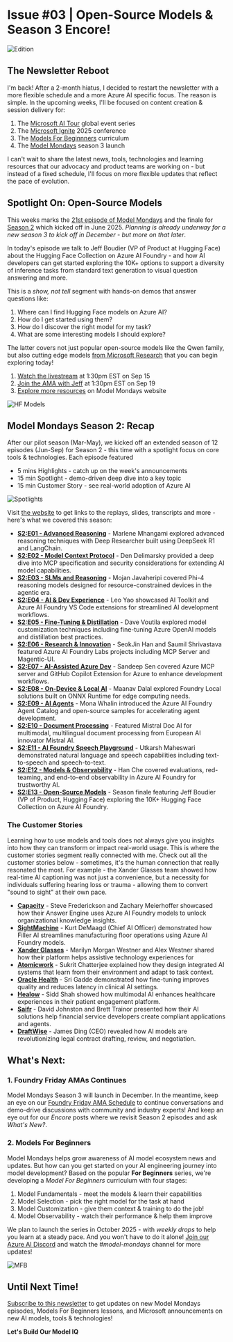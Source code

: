 # Issue #03 | Open-Source Models & Season 3 Encore!

![Edition](./assets/N03-2025-09-15.png)

## The Newsletter Reboot

I'm back! After a 2-month hiatus, I decided to restart the newsletter with a more flexible schedule and a more Azure AI specific focus. The reason is simple. In the upcoming weeks, I'll be focused on content creation & session delivery for:

1. The [Microsoft AI Tour](https://aitour.microsoft.com) global event series
2. The [Microsoft Ignite](https://ignite.microsoft.com) 2025 conference
3. The [Models For Beginnners](https://aka.ms/models-for-beginners/github) curriculum 
4. The [Model Mondays](https://aka.ms/model-mondays) season 3 launch

I can't wait to share the latest news, tools, technologies and learning resources that our advocacy and product teams are working on - but instead of a fixed schedule, I'll focus on more flexible updates that reflect the pace of evolution.

## Spotlight On: Open-Source Models

This weeks marks the [21st episode of Model Mondays](https://aka.ms/model-mondays) and the finale for [Season 2](https://aka.ms/model-mondays/playlist) which kicked off in June 2025. _Planning is already underway for a new season 3 to kick off in December - but more on that later_.

In today's episode we talk to Jeff Boudier (VP of Product at Hugging Face) about the Hugging Face Collection on Azure AI Foundry - and how AI developers can get started exploring the 10K+ options to support a diversity of inference tasks from standard text generation to visual question answering and more. 


This is a _show, not tell_ segment with hands-on demos that answer questions like:

1. Where can I find Hugging Face models on Azure AI?
1. How do I get started using them?
1. How do I discover the right model for my task?
1. What are some interesting models I should explore?

The latter covers not just popular open-source models like the Qwen family, but also cutting edge models [from Microsoft Research](https://huggingface.co/microsoft) that you can begin exploring today!

1. [Watch the livestream](https://aka.ms/model-mondays/rsvp) at 1:30pm EST on Sep 15
1. [Join the AMA with Jeff](https://aka.ms/model-mondays/discord) at 1:30pm EST on Sep 19
1. [Explore more resources](https://aka.ms/model-mondays) on Model Mondays website


![HF Models](./../../docs/season-02/img/S2-E13.png)

## Model Mondays Season 2: Recap

After our pilot season (Mar-May), we kicked off an extended season of 12 episodes (Jun-Sep) for Season 2 - this time with a spotlight focus on core tools & technologies. Each episode featured
- 5 mins Highlights - catch up on the week's announcements
- 15 min Spotlight - demo-driven deep dive into a key topic
- 15 min Customer Story - see real-world adoption of Azure AI

![Spotlights](./assets/Season-2.png)

Visit [the website](https://github.com/microsoft/model-mondays?tab=readme-ov-file#season-2-jun-sep-2025) to get links to the replays, slides, transcripts and more - here's what we covered this season:

- **[S2:E01 - Advanced Reasoning](https://www.youtube.com/watch?v=ffxUEenM4B8)** - Marlene Mhangami explored advanced reasoning techniques with Deep Researcher built using DeepSeek R1 and LangChain.
- **[S2:E02 - Model Context Protocol](https://www.youtube.com/watch?v=cPS3cWRZTps)** - Den Delimarsky provided a deep dive into MCP specification and security considerations for extending AI model capabilities.
- **[S2:E03 - SLMs and Reasoning](https://www.youtube.com/watch?v=VLQKZq8L9Uk)** - Mojan Javaheripi covered Phi-4 reasoning models designed for resource-constrained devices in the agentic era.
- **[S2:E04 - AI & Dev Experience](https://www.youtube.com/watch?v=tNiFbf3XP6k)** - Leo Yao showcased AI Toolkit and Azure AI Foundry VS Code extensions for streamlined AI development workflows.
- **[S2:E05 - Fine-Tuning & Distillation](https://www.youtube.com/watch?v=VSNGzBB20aw)** - Dave Voutila explored model customization techniques including fine-tuning Azure OpenAI models and distillation best practices.
- **[S2:E06 - Research & Innovation](https://www.youtube.com/watch?v=chjpVSrk3jA)** - SeokJin Han and Saumil Shrivastava featured Azure AI Foundry Labs projects including MCP Server and Magentic-UI.
- **[S2:E07 - AI-Assisted Azure Dev](https://www.youtube.com/watch?v=mSrg1uP136g)** - Sandeep Sen covered Azure MCP server and GitHub Copilot Extension for Azure to enhance development workflows.
- **[S2:E08 - On-Device & Local AI](https://www.youtube.com/watch?v=ILBDDCJ0d9g)** - Maanav Dalal explored Foundry Local solutions built on ONNX Runtime for edge computing needs.
- **[S2:E09 - AI Agents](https://www.youtube.com/watch?v=fjSxraAmGMI)** - Mona Whalin introduced the Azure AI Foundry Agent Catalog and open-source samples for accelerating agent development.
- **[S2:E10 - Document Processing](https://www.youtube.com/watch?v=tqOecUt_wCc)** - Featured Mistral Doc AI for multimodal, multilingual document processing from European AI innovator Mistral AI.
- **[S2:E11 - AI Foundry Speech Playground](https://www.youtube.com/watch?v=Rr4iSCyE7IY)** - Utkarsh Maheswari demonstrated natural language and speech capabilities including text-to-speech and speech-to-text.
- **[S2:E12 - Models & Observability](https://www.youtube.com/watch?v=gEH2ACNf5b0)** - Han Che covered evaluations, red-teaming, and end-to-end observability in Azure AI Foundry for trustworthy AI.
- **[S2:E13 - Open-Source Models](https://www.youtube.com/watch?v=BANtEq-0FsE)** - Season finale featuring Jeff Boudier (VP of Product, Hugging Face) exploring the 10K+ Hugging Face Collection on Azure AI Foundry.

### The Customer Stories

Learning how to use models and tools does not always give you insights into how they can transform or impact real-world usage. This is where the customer stories segment really connected with me. Check out all the customer stories below - sometimes, it's the human connection that really resonated the most. For example - the Xander Glasses team showed how real-time AI captioning was not just a convenience, but a necessity for individuals suffering hearing loss or trauma - allowing them to convert "sound to sight" at their own pace.

- **[Capacity](https://capacity.com)** - Steve Frederickson and Zachary Meierhoffer showcased how their Answer Engine uses Azure AI Foundry models to unlock organizational knowledge insights.
- **[SightMachine](https://sightmachine.com)** - Kurt DeMaagd (Chief AI Officer) demonstrated how Filler AI streamlines manufacturing floor operations using Azure AI Foundry models.
- **[Xander Glasses](https://www.xanderglasses.com)** - Marilyn Morgan Westner and Alex Westner shared how their platform helps assistive technology experiences for 
- **[Atomicwork](https://www.atomicwork.com)** - Sukrit Chatterjee explained how they design integrated AI systems that learn from their environment and adapt to task context.
- **[Oracle Health](https://www.oracle.com/health/)** - Sri Gadde demonstrated how fine-tuning improves quality and reduces latency in clinical AI settings.
- **[Healow](https://www.healow.com)** - Sidd Shah showed how multimodal AI enhances healthcare experiences in their patient engagement platform.
- **[Saifr](https://www.saifr.com)** - David Johnston and Brett Trainor presented how their AI solutions help financial service developers create compliant applications and agents.
- **[DraftWise](https://www.draftwise.com)** - James Ding (CEO) revealed how AI models are revolutionizing legal contract drafting, review, and negotiation.

## What's Next: 

### 1. Foundry Friday AMAs Continues

Model Mondays Season 3 will launch in December. In the meantime, keep an eye on our [Foundry Friday AMA Schedule](https://aka.ms/model-mondays/forum) to continue conversations and demo-drive discussions with community and industry experts! And keep an eye out for our _Encore_ posts where we revisit Season 2 episodes and ask _What's New?_.

### 2. Models For Beginners

Model Mondays helps grow awareness of AI model ecosystem news and updates. But how can you get started on your AI engineering journey into model development? Based on the popular **For Beginners** series, we're developing a _Model For Beginners_ curriculum with four stages:

1. Model Fundamentals - meet the models & learn their capabilities
2. Model Selection - pick the right model for the task at hand
3. Model Customization - give them context & training to do the job!
4. Model Observability - watch their performance & help them improve

We plan to launch the series in October 2025 - with _weekly drops_ to help you learn at a steady pace. And you won't have to do it alone! [Join our Azure AI Discord](https://aka.ms/model-mondays/discord) and watch the _#model-mondays_ channel for more updates!


![MFB](./assets/MFB.png)


## Until Next Time!

[Subscribe to this newsletter](https://aka.ms/model-mondays/newsletter) to get updates on new Model Mondays episodes, Models For Beginners lessons, and Microsoft announcements on new AI models, tools & technologies!

**Let's Build Our Model IQ**
